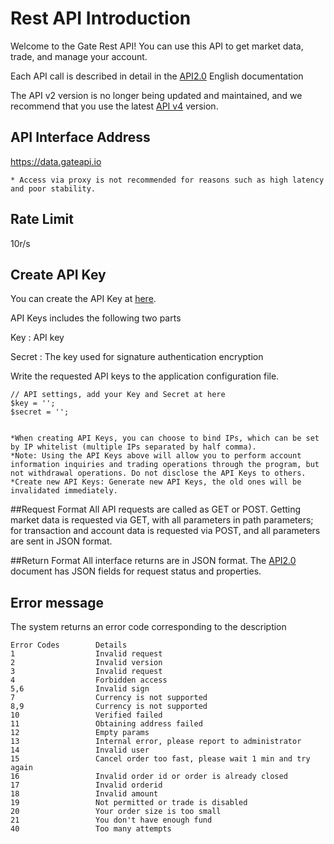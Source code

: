 # Rest API Introduction

Welcome to the Gate Rest API! You can use this API to get market data, trade, and manage your account.

Each API call is described in detail in the [API2.0](https://gate.io/en/api2) English documentation

The API v2 version is no longer being updated and maintained, and we recommend that you use the latest [API v4](https://www.gate.io/docs/developers/apiv4/en/) version.

## API Interface Address

https://data.gateapi.io
    
    * Access via proxy is not recommended for reasons such as high latency and poor stability.

 
## Rate Limit
  10r/s
  
## Create API Key
You can create the API Key at [here](https://www.gate.io/en/myaccount/apikeys).

API Keys includes the following two parts

Key : API key

Secret : The key used for signature authentication encryption

Write the requested API keys to the application configuration file.

    // API settings, add your Key and Secret at here
    $key = '';
    $secret = '';


    *When creating API Keys, you can choose to bind IPs, which can be set by IP whitelist (multiple IPs separated by half comma).
    *Note: Using the API Keys above will allow you to perform account information inquiries and trading operations through the program, but not withdrawal operations. Do not disclose the API Keys to others.
    *Create new API Keys: Generate new API Keys, the old ones will be invalidated immediately.

##Request Format 
   All API requests are called as GET or POST. Getting market data is requested via GET, with all parameters in path parameters; for transaction and account data is requested via POST, and all parameters are sent in JSON format.
 
##Return Format
   All interface returns are in JSON format. The [API2.0](https://gate.io/en/api2) document has JSON fields for request status and properties.
 
## Error message
 
  The system returns an error code corresponding to the description
 
    Error Codes	       Details
    1	               Invalid request
    2	               Invalid version
    3	               Invalid request
    4	               Forbidden access
    5,6	               Invalid sign
    7	               Currency is not supported
    8,9	               Currency is not supported
    10	               Verified failed
    11	               Obtaining address failed
    12	               Empty params
    13	               Internal error, please report to administrator
    14	               Invalid user
    15	               Cancel order too fast, please wait 1 min and try again
    16	               Invalid order id or order is already closed
    17	               Invalid orderid
    18	               Invalid amount
    19	               Not permitted or trade is disabled
    20	               Your order size is too small
    21	               You don't have enough fund
    40	               Too many attempts

